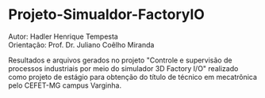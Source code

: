 # Projeto-Simualdor-FactoryIO

Autor: Hadler Henrique Tempesta  
Orientação: Prof. Dr. Juliano Coêlho Miranda  

Resultados e arquivos gerados no projeto "Controle e supervisão de processos industriais por meio do simulador 3D Factory I/O" realizado como projeto de estágio para obtenção do título de técnico em mecatrônica pelo CEFET-MG campus Varginha.
